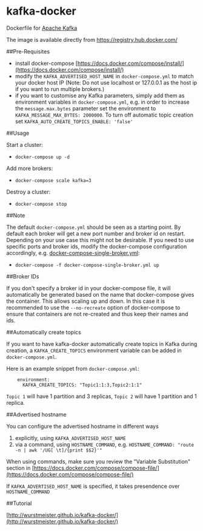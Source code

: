 kafka-docker
============

Dockerfile for [Apache Kafka](http://kafka.apache.org/)

The image is available directly from https://registry.hub.docker.com/

##Pre-Requisites

- install docker-compose [https://docs.docker.com/compose/install/](https://docs.docker.com/compose/install/)
- modify the ```KAFKA_ADVERTISED_HOST_NAME``` in ```docker-compose.yml``` to match your docker host IP (Note: Do not use localhost or 127.0.0.1 as the host ip if you want to run multiple brokers.)
- if you want to customise any Kafka parameters, simply add them as environment variables in ```docker-compose.yml```, e.g. in order to increase the ```message.max.bytes``` parameter set the environment to ```KAFKA_MESSAGE_MAX_BYTES: 2000000```. To turn off automatic topic creation set ```KAFKA_AUTO_CREATE_TOPICS_ENABLE: 'false'```

##Usage

Start a cluster:

- ```docker-compose up -d ```

Add more brokers:

- ```docker-compose scale kafka=3```

Destroy a cluster:

- ```docker-compose stop```

##Note

The default ```docker-compose.yml``` should be seen as a starting point. By default each broker will get a new port number and broker id on restart. Depending on your use case this might not be desirable. If you need to use specific ports and broker ids, modify the docker-compose configuration accordingly, e.g. [docker-compose-single-broker.yml](https://github.com/wurstmeister/kafka-docker/blob/master/docker-compose-single-broker.yml):

- ```docker-compose -f docker-compose-single-broker.yml up```

##Broker IDs

If you don't specify a broker id in your docker-compose file, it will automatically be generated based on the name that docker-compose gives the container. This allows scaling up and down. In this case it is recommended to use the ```--no-recreate``` option of docker-compose to ensure that containers are not re-created and thus keep their names and ids.


##Automatically create topics

If you want to have kafka-docker automatically create topics in Kafka during
creation, a ```KAFKA_CREATE_TOPICS``` environment variable can be
added in ```docker-compose.yml```.

Here is an example snippet from ```docker-compose.yml```:

        environment:
          KAFKA_CREATE_TOPICS: "Topic1:1:3,Topic2:1:1"

```Topic 1``` will have 1 partition and 3 replicas, ```Topic 2``` will have 1 partition and 1 replica.

##Advertised hostname 

You can configure the advertised hostname in different ways 

1. explicitly, using ```KAFKA_ADVERTISED_HOST_NAME``` 
2. via a command, using ```HOSTNAME_COMMAND```, e.g. ```HOSTNAME_COMMAND: "route -n | awk '/UG[ \t]/{print $$2}'"```

When using commands, make sure you review the "Variable Substitution" section in [https://docs.docker.com/compose/compose-file/](https://docs.docker.com/compose/compose-file/)

If ```KAFKA_ADVERTISED_HOST_NAME``` is specified, it takes presendence over ```HOSTNAME_COMMAND```


##Tutorial

[http://wurstmeister.github.io/kafka-docker/](http://wurstmeister.github.io/kafka-docker/)



